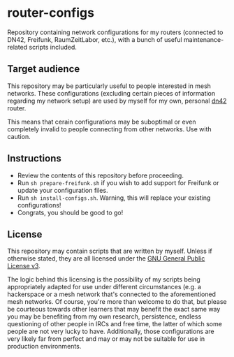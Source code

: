 # router-configs

Repository containing network configurations for my routers (connected to DN42, Freifunk, RaumZeitLabor, etc.), with a bunch of useful maintenance-related scripts included.

## Target audience

This repository may be particularly useful to people interested in mesh networks. These configurations (excluding certain pieces of information regarding my network setup) are used by myself for my own, personal [dn42](https://dn42.dev) router.

This means that cerain configurations may be suboptimal or even completely invalid to people connecting from other networks. Use with caution.

## Instructions

* Review the contents of this repository before proceeding.
* Run `sh prepare-freifunk.sh` if you wish to add support for Freifunk or update your configuration files.
* Run `sh install-configs.sh`. Warning, this will replace your existing configurations!
* Congrats, you should be good to go!

## License

This repository may contain scripts that are written by myself. Unless if otherwise stated, they are all licensed under the [GNU General Public License v3](LICENSE).

The logic behind this licensing is the possibility of my scripts being appropriately adapted for use under different circumstances (e.g. a hackerspace or a mesh network that's connected to the aforementioned mesh networks. Of course, you're more than welcome to do that, but please be courteous towards other learners that may benefit the exact same way you may be benefiting from my own research, persistence, endless questioning of other people in IRCs and free time, the latter of which some people are not very lucky to have. Additionally, those configurations are very likely far from perfect and may or may not be suitable for use in production environments.
